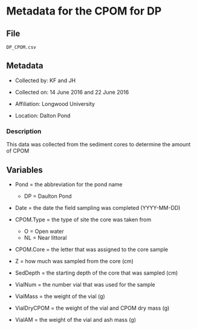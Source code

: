 # Metadata for the CPOM for DP

## File

`DP_CPOM.csv`

## Metadata

* Collected by: KF and JH

* Collected on: 14 June 2016 and 22 June 2016

* Affiliation: Longwood University

* Location: Dalton Pond

### Description

This data was collected from the sediment cores to determine the amount of CPOM

## Variables

* Pond = the abbreviation for the pond name
  * DP = Daulton Pond
  
* Date = the date the field sampling was completed (YYYY-MM-DD)

* CPOM.Type = the type of site the core was taken from
  * O = Open water
  * NL = Near littoral 
  
* CPOM.Core = the letter that was assigned to the core sample 

* Z = how much was sampled from the core (cm)

* SedDepth = the starting depth of the core that was sampled (cm) 

* VialNum = the number vial that was used for the sample

* VialMass = the weight of the vial (g)

* VialDryCPOM = the weight of the vial and CPOM dry mass (g)

* VialAM = the weight of the vial and ash mass (g)